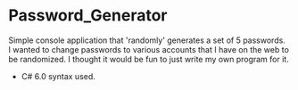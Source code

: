 # Password_Generator
Simple console application that 'randomly' generates a set of 5 passwords. I wanted to change passwords to various accounts that I have on the web to be randomized. I thought it would be fun to just write my own program for it.
* C# 6.0 syntax used.
